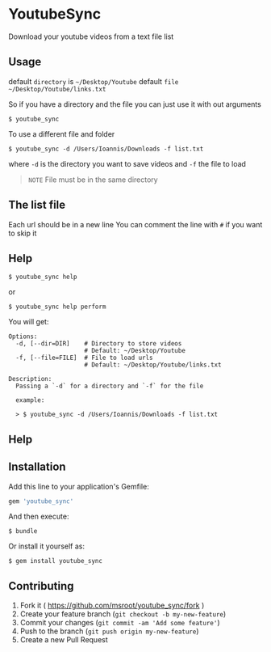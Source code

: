 # YoutubeSync

Download your youtube videos from a text file list

## Usage
default `directory` is `~/Desktop/Youtube`
default `file` `~/Desktop/Youtube/links.txt`

So if you have a directory and the file you can just use it with out arguments

    $ youtube_sync	

To use a different file and folder 

    $ youtube_sync -d /Users/Ioannis/Downloads -f list.txt

where `-d` is the directory you want to save videos and `-f` the file to load

> `NOTE` File must be in the same directory

## The list file
Each url should be in a new line
You can comment the line with `#` if you want to skip it


## Help

    $ youtube_sync help
or 

    $ youtube_sync help perform
 
You will get:
 
    Options:
      -d, [--dir=DIR]    # Directory to store videos
                         # Default: ~/Desktop/Youtube
      -f, [--file=FILE]  # File to load urls
                         # Default: ~/Desktop/Youtube/links.txt

    Description:
      Passing a `-d` for a directory and `-f` for the file
    
      example:
    
      > $ youtube_sync -d /Users/Ioannis/Downloads -f list.txt
## Help

## Installation

Add this line to your application's Gemfile:

```ruby
gem 'youtube_sync'
```

And then execute:

    $ bundle

Or install it yourself as:

    $ gem install youtube_sync


## Contributing

1. Fork it ( https://github.com/msroot/youtube_sync/fork )
2. Create your feature branch (`git checkout -b my-new-feature`)
3. Commit your changes (`git commit -am 'Add some feature'`)
4. Push to the branch (`git push origin my-new-feature`)
5. Create a new Pull Request
